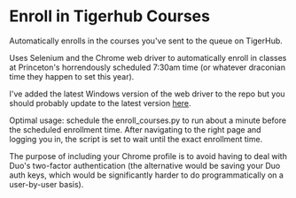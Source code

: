 # Enroll in Tigerhub Courses
Automatically enrolls in the courses you've sent to the queue on TigerHub.

Uses Selenium and the Chrome web driver to automatically enroll in classes at Princeton's horrendously scheduled 7:30am time (or whatever draconian time they happen to set this year).

I've added the latest Windows version of the web driver to the repo but you should probably update to the latest version [here](https://chromedriver.chromium.org/downloads).

Optimal usage: schedule the enroll_courses.py to run about a minute before the scheduled enrollment time. After navigating to the right page and logging you in, the script is set to wait until the exact enrollment time.

The purpose of including your Chrome profile is to avoid having to deal with Duo's two-factor authentication (the alternative would be saving your Duo auth keys, which would be significantly harder to do programmatically on a user-by-user basis).
